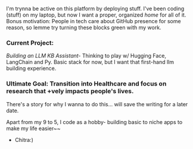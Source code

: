 I'm trynna be active on this platform by deploying stuff. I've been coding (stuff) on my laptop, but now I want a proper, organized *home* for all of it. Bonus motivation: People in tech care about GitHub presence for some reason, so lemme try turning these blocks green with my work.

### Current Project: 
*Building an LLM KB Assistant-*
Thinking to play w/ Hugging Face, LangChain and Py. Basic stack for now, but I want that first-hand llm building experience.

### Ultimate Goal: Transition into Healthcare and focus on research that +vely impacts people's lives. 
There's a story for why I wanna to do this... will save the writing for a later date.

Apart from my 9 to 5,
I code as a hobby- building basic to niche apps to make my life easier~~

- Chitra:)
